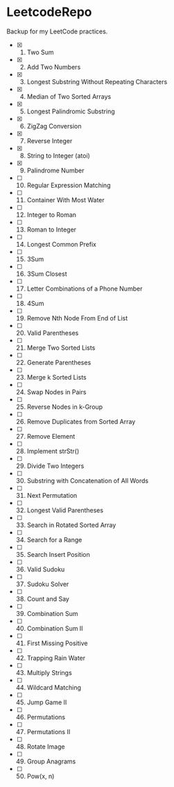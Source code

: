 # LeetcodeRepo
Backup for my LeetCode practices.

- [x] 1. Two Sum    		                                <!-- 38.2%	Easy -->	
- [x] 2. Add Two Numbers    		                        <!--28.7%	Medium-->
- [x] 3. Longest Substring Without Repeating Characters     <!--24.7%	Medium-->	
- [x] 4. Median of Two Sorted Arrays    		            <!--23.2%	Hard-->	
- [x] 5. Longest Palindromic Substring    		            <!--25.4%	Medium-->	
- [x] 6. ZigZag Conversion    		                        <!--27.5%	Medium	-->
- [x] 7. Reverse Integer    		                        <!--24.4%	Easy	-->
- [x] 8. String to Integer (atoi)    		                <!--14.1%	Medium	-->
- [x] 9. Palindrome Number    		                        <!--36.2%	Easy	-->
- [ ] 10. Regular Expression Matching    		            <!--24.3%	Hard	-->
- [ ] 11. Container With Most Water    		                <!--37.2%	Medium	-->
- [ ] 12. Integer to Roman    		                        <!--46.4%	Medium	-->
- [ ] 13. Roman to Integer    		                        <!--48.3%	Easy	-->
- [ ] 14. Longest Common Prefix    		                    <!--31.6%	Easy	-->
- [ ] 15. 3Sum    		                                    <!--21.8%	Medium	-->
- [ ] 16. 3Sum Closest    		                            <!--31.8%	Medium	-->
- [ ] 17. Letter Combinations of a Phone Number    		    <!--36.8%	Medium	-->
- [ ] 18. 4Sum    		                                    <!--27.6%	Medium	-->
- [ ] 19. Remove Nth Node From End of List    		        <!--34.0%	Medium	-->
- [ ] 20. Valid Parentheses    		                        <!--34.1%	Easy	-->
- [ ] 21. Merge Two Sorted Lists    		                <!--41.5%	Easy	-->
- [ ] 22. Generate Parentheses    		                    <!--48.4%	Medium	-->
- [ ] 23. Merge k Sorted Lists    		                    <!--28.4%	Hard	-->
- [ ] 24. Swap Nodes in Pairs    		                    <!--39.4%	Medium	-->
- [ ] 25. Reverse Nodes in k-Group    		                <!--31.9%	Hard	-->
- [ ] 26. Remove Duplicates from Sorted Array    		    <!--36.6%	Easy	-->
- [ ] 27. Remove Element    		                        <!--41.0%	Easy	-->
- [ ] 28. Implement strStr()    		                    <!--29.1%	Easy	-->
- [ ] 29. Divide Two Integers    		                    <!--15.7%	Medium	-->
- [ ] 30. Substring with Concatenation of All Words    		<!--22.3%	Hard	-->
- [ ] 31. Next Permutation    		                        <!--29.1%	Medium	-->
- [ ] 32. Longest Valid Parentheses    		                <!--23.3%	Hard	-->
- [ ] 33. Search in Rotated Sorted Array    		        <!--31.9%	Medium  -->
- [ ] 34. Search for a Range    		                    <!--31.7%	Medium	-->
- [ ] 35. Search Insert Position    		                <!--40.0%	Easy	-->
- [ ] 36. Valid Sudoku    		                            <!--37.9%	Medium	-->
- [ ] 37. Sudoku Solver    		                            <!--32.3%	Hard	-->
- [ ] 38. Count and Say    		                            <!--36.9%	Easy	-->
- [ ] 39. Combination Sum    		                        <!--41.8%	Medium	-->
- [ ] 40. Combination Sum II    		                    <!--36.3%	Medium	-->
- [ ] 41. First Missing Positive    		                <!--26.0%	Hard	-->
- [ ] 42. Trapping Rain Water    		                    <!--37.8%	Hard	-->
- [ ] 43. Multiply Strings    		                        <!--28.1%	Medium	-->
- [ ] 44. Wildcard Matching    		                        <!--21.1%	Hard	-->
- [ ] 45. Jump Game II    		                            <!--26.1%	Hard	-->
- [ ] 46. Permutations    		                            <!--47.7%	Medium	-->
- [ ] 47. Permutations II    		                        <!--35.4%	Medium	-->
- [ ] 48. Rotate Image    		                            <!--42.2%	Medium	-->
- [ ] 49. Group Anagrams    		                        <!--38.9%	Medium	-->
- [ ] 50. Pow(x, n)    